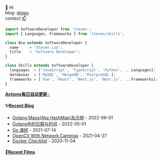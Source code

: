 ###

👋 Hi  
blog: [glows](https://glows.github.io)  
contact [📫](duncyun@gmail.com)

<!-- location = 'Shenzhen, CH';  -->
```javascript
import SoftwareDeveloper from 'steven';
import { Languages, Frameworks } from 'steven/skills';

class Bio extends SoftwareDeveloper {
  name     = 'Steven Luo';
  title    = 'Software Developer';
}

class Skills extends SoftwareDeveloper {
  languages  = ['JavaScript', 'TypeScript', 'Python', ...Languages];
  databases  = ['MySQL', 'MongoDB', 'PostgreSQL'];
  frameworks = ['Vue', 'React', 'Next.js', 'Nest.js', ...Frameworks];
}

```

<!--
**glows/glows** is a ✨ _special_ ✨ repository because its `README.md` (this file) appears on your GitHub profile.

Here are some ideas to get you started:

- 🔭 I’m currently working on ...
- 🌱 I’m currently learning ...
- 👯 I’m looking to collaborate on ...
- 🤔 I’m looking for help with ...
- 💬 Ask me about ...
- 📫 How to reach me: ...
- 😄 Pronouns: ...
- ⚡ Fun fact: ...
-->

**<a href="https://github.com/glows/glows/actions" target="_blank">Actions每日自动更新 : </a>**

<table>
<tr>

<tb valign="top" width="50%">

#### ✨<a href="https://glows.github.io" target="_blank">Recent Blog</a>

<!-- blog starts -->

- <a href='https://glows.github.io/posts/2022-06-01-go/' target='_blank'>Golang Maps(Aka HashMap)及示例</a> - 2022-06-01
- <a href='https://glows.github.io/posts/2022-7-25-golang%E4%B8%AD%E7%9A%84%E6%97%A5%E6%9C%9F%E4%B8%8E%E6%97%B6%E9%97%B4/' target='_blank'>Golang中的日期与时间</a> - 2022-05-01
- <a href='https://glows.github.io/posts/go-lesson/' target='_blank'>Go 课程</a> - 2021-07-14
- <a href='https://glows.github.io/posts/opencv-with-network-cameras/' target='_blank'>OpenCV With Network Cameras</a> - 2021-04-27
- <a href='https://glows.github.io/posts/2020-11-04-docker-checklist/' target='_blank'>Docker Checklist</a> - 2020-11-04

<!-- blog ends -->
</tb>

#### 🌱<a href="https://www.douban.com/people/65855501/" target="_blank">Recent Films</a>

<tb valign="top" width="50%">
<!-- douban starts -->



<!-- douban ends -->

</tb>

</tr>
</table>

